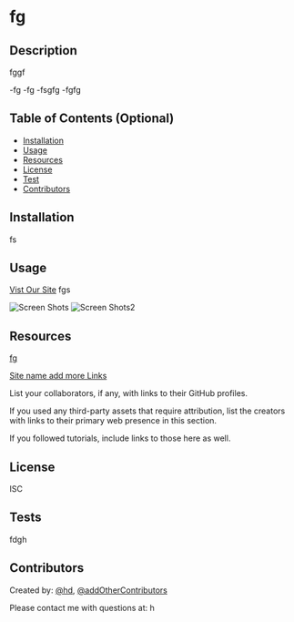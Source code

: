 
  # fg
  
  ## Description
  fggf

  -fg
  -fg
  -fsgfg
  -fgfg
  
  ## Table of Contents (Optional)
  
  - [Installation](#installation)
  - [Usage](#usage)
  - [Resources](#resources)
  - [License](#license)
  - [Test](#tests)
  - [Contributors](#contributors)
  
  ## Installation
  fs
  
  ## Usage
  [Vist Our Site](fsd)
  fgs
  
![Screen Shots](./assets/images/YOURIMAGE.png)
![Screen Shots2](./assets/images/YOURIMAGE2.png)

  ## Resources

  [fg](gfs)

  [Site name add more Links](https://sampleapis.com/api-list/coffee)
  
  List your collaborators, if any, with links to their GitHub profiles.

  If you used any third-party assets that require attribution, list the creators with links to their primary web presence in this section.

  If you followed tutorials, include links to those here as well. 
  
  ## License
  ISC
 
  ## Tests
  fdgh
  
  ## Contributors 
  Created by: [@hd](hg), [@addOtherContributors](http://thereGitHub/profile)
  
  Please contact me with questions at: h
